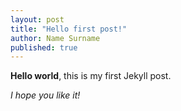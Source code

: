 ```yaml
---
layout: post
title: "Hello first post!"
author: Name Surname
published: true
---
```



**Hello world**, this is my first Jekyll post.

*I hope you like it!*